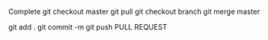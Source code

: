 Complete
git checkout master
git pull
git checkout branch
git merge master



git add .
git commit -m
git push
PULL REQUEST